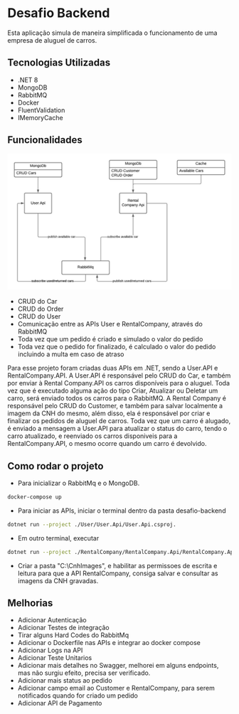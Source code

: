 # Desafio Backend

Esta aplicação simula de maneira simplificada o funcionamento de uma empresa de aluguel de carros.

## Tecnologias Utilizadas

- .NET 8
- MongoDB
- RabbitMQ
- Docker
- FluentValidation
- IMemoryCache

## Funcionalidades

![Arquitetura](./car-rental.jpeg)

- CRUD do Car
- CRUD do Order
- CRUD do User
- Comunicação entre as APIs User e RentalCompany, através do RabbitMQ
- Toda vez que um pedido é criado e simulado o valor do pedido
- Toda vez que o pedido for finalizado, é calculado o valor do pedido incluindo a multa em caso de atraso

Para esse projeto foram criadas duas APIs em .NET, sendo a User.API e RentalCompany.API.
A User.API é responsável pelo CRUD do Car, e também por enviar à Rental Company.API os carros disponíveis para o aluguel. Toda vez que é executado alguma ação do tipo Criar, Atualizar ou Deletar um carro, será enviado todos os carros para o RabbitMQ.
A Rental Company é responsável pelo CRUD do Customer, e também para salvar localmente a imagem da CNH do mesmo, além disso, ela é responsável por criar e finalizar os pedidos de aluguel de carros. Toda vez que um carro é alugado, é enviado a mensagem a User.API para atualizar o status do carro, tendo o carro atualizado, e reenviado os carros disponiveis para a RentalCompany.API, o mesmo ocorre quando um carro é devolvido.

## Como rodar o projeto

- Para inicializar o RabbitMq e o MongoDB.

```bash
docker-compose up
```

- Para iniciar as APIs, iniciar o terminal dentro da pasta desafio-backend

```bash
dotnet run --project ./User/User.Api/User.Api.csproj.
```

- Em outro terminal, executar

```bash
dotnet run --project ./RentalCompany/RentalCompany.Api/RentalCompany.Api.csproj
```

- Criar a pasta "C:\CnhImages", e habilitar as permissoes de escrita e leitura para que a API RentalCompany, consiga salvar e consultar as imagens da CNH gravadas.

## Melhorias

- Adicionar Autenticação
- Adicionar Testes de integração
- Tirar alguns Hard Codes do RabbitMq
- Adicionar o Dockerfile nas APIs e integrar ao docker compose
- Adicionar Logs na API
- Adicionar Teste Unitarios
- Adicionar mais detalhes no Swagger, melhorei em alguns endpoints, mas não surgiu efeito, precisa ser verificado.
- Adicionar mais status ao pedido
- Adicionar campo email ao Customer e RentalCompany, para serem notificados quando for criado um pedido
- Adicionar API de Pagamento
